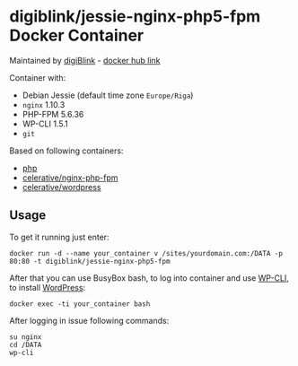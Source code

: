 # digiblink/jessie-nginx-php5-fpm Docker Container

Maintained by [digiBlink](http://digiblink.eu) - [docker hub link](https://hub.docker.com/r/digiblink/jessie-nginx-php5-fpm/)

Container with:

* Debian Jessie (default time zone `Europe/Riga`)
* `nginx` 1.10.3
* PHP-FPM 5.6.36
* WP-CLI 1.5.1
* `git`

Based on following containers:

* [php](https://hub.docker.com/_/php/)
* [celerative/nginx-php-fpm](https://hub.docker.com/r/celerative/nginx-php-fpm/)
* [celerative/wordpress](https://hub.docker.com/r/celerative/wordpress/)

## Usage

To get it running just enter:

`docker run -d --name your_container v /sites/yourdomain.com:/DATA -p 80:80 -t digiblink/jessie-nginx-php5-fpm`

After that you can use BusyBox bash, to log into container and use [WP-CLI](http://wp-cli.org), to install [WordPress](https://wordpress.org):

`docker exec -ti your_container bash`

After logging in issue following commands:

```
su nginx
cd /DATA
wp-cli
```
